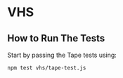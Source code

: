 # VHS

## How to Run The Tests

Start by passing the Tape tests using:

```
npm test vhs/tape-test.js
```


